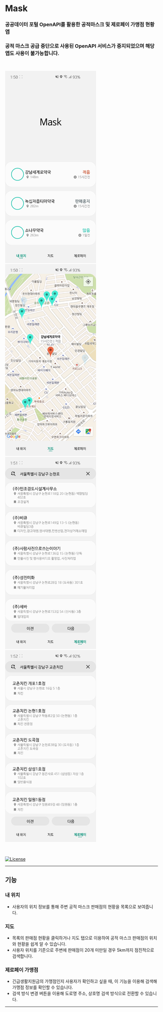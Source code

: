 # Mask
### 공공데이터 포털 OpenAPI를 활용한 공적마스크 및 제로페이 가맹점 현황 앱
### 공적 마스크 공급 중단으로 사용된 OpenAPI 서비스가 중지되었으며 해당 앱도 사용이 불가능합니다.

<br />

<img src="img1.png" width=300px> <img src="img2.png" width=300px>
<img src="img3.png" width=300px> <img src="img4.png" width=300px>

<br />

[![License](https://img.shields.io/badge/License-Apache%202.0-blue.svg)](https://opensource.org/licenses/Apache-2.0)

----------------------------------------

## 기능

### 내 위치
- 사용자의 위치 정보를 통해 주변 공적 마스크 판매점의 현황을 목록으로 보여줍니다.

### 지도
- 목록의 판매점 현황을 클릭하거나 지도 탭으로 이용하여 공적 마스크 판매점의 위치와 현황을 쉽게 알 수 있습니다.
- 사용자 위치를 기준으로 주변에 판매점이 20개 미만일 경우 5km까지 점진적으로 검색합니다.

### 제로페이 가맹점
- 긴급생활지원금의 가맹점인지 사용자가 확인하고 싶을 때, 이 기능을 이용해 검색해 가맹점 정보를 확인할 수 있습니다. 
- 검색 방식 변경 버튼을 이용해 도로명 주소, 상호명 검색 방식으로 전환할 수 있습니다.

-----------------------------------------------
